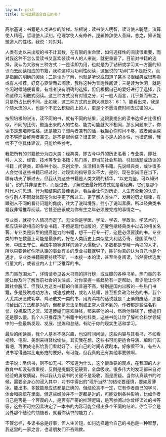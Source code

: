 ```yaml
---
lay out: post
title: 如何选择适合自己的书？
---
```


高尔基说：书籍是人类进步的阶梯。培根说：读书使人明智，读诗使人聪慧，演算使人精密，哲理使人深刻，伦理学使人有修养，逻辑修辞使人善辩，总之，知识能塑造人的性格。我说：对对对。

人类有史以来出版的书不计其数，在有限的生命里，如何选择性的阅读很重要，而对我这种不怎么爱读书又喜欢装读书人的人来说，就更重要了。目前对书籍的选择，我认为大致有三种方式：一是读即为用，也就是为了钻研或学习某一方面的知识而去阅读相应的书籍，我称这种为功利性阅读，这里说的“功利”并不是贬义，而是指目的明确的阅读；二是读为了解，也就是听说或知道了某本书很经典或很热卖或有人推荐，好奇心驱使而去阅读，我称这种为普适性阅读；三是读为休闲，就是空闲时候随便看看，有或者没有明确的选择，但仍根据自己的爱好进行了选择，我称这种为闲散式阅读。这三种方式没有对错之分，对一般人而言，几乎兼而有之，只是所占比例不同，比如我，这三种方式的比例大概是3：6：1，能看出来，我是个随大流的人，也是个不怎么积极向上的人，更是个不愿浪费时间去试错的人。

按照培根的说法，读不同的书，就有不同的结果，这跟我提出的读书选择占比很相似，不同的比例，塑造出来的人的性格、能力可能就大不相同，那么问题来了，你读书是想培养性格，还是能力？想两者兼有的话，我担心你时间不够，或者阅读深度不够而最终两者兼无。是不是很纠结？很正常，贪心是人的本性，也很遗憾，我给不了你具体建议，只能给些参考。

我把所有的书籍统分为四大类：经典类，即古今中外的历史名著；专业类，即社科、人文、经管、技术等专业书籍；热门类，即当前社会热销、引起话题或热议的书籍；闲读类，即各种小说、原创文学、生活相关等书籍。先说经典类，或许很多人会觉得这些书籍已经过时，对现实的指导意义不大，是的，现在崇尚活在当下，哪有功夫了解过去。但我认为这些书籍是人类文明的精华，“以史为鉴，可以知兴替”，说的并非是史书，而是过去，了解过去最好的方式就是看经典，它们是那个时代人们思想、行为和结果的最佳表达，看后会让你对历史、人生有全新的认识，你与别人不同就体现在你似乎更了解过去，更了解人类生产、发展的历史规律，有跟别人不同的看待问题的角度，往大了说叫境界，往小了说叫素质。所以经典类书籍我非常推荐阅读，它甚至应该成为你有生之年必须要完成的事情之一。

专业类，就视个人情况而定了。无论你是学医、学法、学农、学政治、学艺术的，都应该熟读相应的专业书籍，不但是现代出版的，还要包括经典类中过去的相关名著。专业类是典型的提高能力的书籍，想干一行专一行，这是必须要读的书。专业类的书在数量上可能是最多的，好在人类历史上类似意大利达芬奇、德国莱布尼茨、中国王守仁、英国牛顿等这样的通才大儒极少，多数都是专精一两项的人才，所以只要读好你所从事的事业有关的专业书籍就够了，除非你真的认为自己也是个通才。专业类书籍需要持续不断，一本接一本的读，甚至终身阅读，当然要优选发行量大的，或者业内人士广泛推荐的书。

热门类范围太广，详情请参见各大书商的排行榜，或豆瓣的各种书单。热门类的书能让你及时了解当前社会的关注点，对你掌握一些趋势有一定帮助，至少能让你不跟社会脱节。但我认为这类书籍的价值普遍不高，特别是国内出版的一些热门书籍，多是鼓吹成功方法，或速成教材，或名人炫耀，甚至担负政治任务的书，我个人尤其厌恶成功学、鸡汤散文一类的书，用周鸿祎的话说就是：正确的废话，那些书给出的方法都是对的，但都是无法复制或正常人做不到的，作者都是些沽名钓誉、投机取巧之流，知道傻逼们喜欢赚钱，都来买他的书，然后他赚钱了，傻逼们还是那么傻。我个人只推荐热门书籍中的社科类，这些书能让你了解社会科学领域中的一些最新发现、发展、提炼和总结，有助于你的现实生活和学习。

最后的闲读类，我个人基本不感兴趣，也没时间闲读，这些内容与其看书，不如看视频、电影、美剧来得轻松愉快。其实我在想，这些书可能更适合导演、编剧们去看吧，再做成电影给我们看就好了，花自己的时间去读剧本，好像很不值。有些人说书写得通常比电影拍的要好，有可能，但我真的还有其他事要做啊。

孟子说：尽信书，则不如无书。不知道为什么，这个很重要的观点，在我国的人才教育中却没有很重视，反倒是提倡死记硬背，全盘吸收。很多伟大的发现都来自对经验的勇敢质疑，所以我认为读书的关键不是吸收，而是质疑。当你认真读书的时候，需要全身心的浸入其中，对书中得出的“理所当然”的结论要谨慎，要如履薄冰。能出书，多数篇章应该都是正确的，但结论真不一定，它有作者自己的学习、体会和感悟在里面，但这些经验并不一定都是对的，可能受到各种影响，比如作者自己是否是一个客观的人，是否有严密的推理逻辑，是否参阅过你曾经读过的书等等，这些不可控因素决定了一本书的内容可能会得出多个不同的结论，你会不会是另外那个结论的领悟者，就看你读书的能力了。

不管怎样，多读书总是好事，但人生苦短，如何选择适合自己的书也是一种智慧，我这里的一家之言，也请朋友们不吝赐教。
